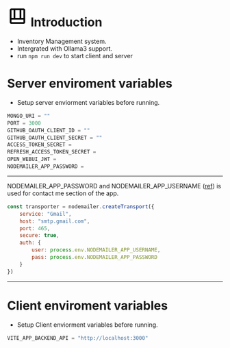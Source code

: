 #  ![alt text](https://github.com/Chuan-Chen/inventory-manager/blob/main/client/src/assets/logo.svg "Logo Title Text 1") Introduction
- Inventory Management system. 
- Intergrated with Ollama3 support. 
- run ```npm run dev``` to start client and server

# Server enviroment variables
- Setup server enviorment variables before running.
``` javascript
MONGO_URI = ""
PORT = 3000
GITHUB_OAUTH_CLIENT_ID = ""
GITHUB_OAUTH_CLIENT_SECRET = ""
ACCESS_TOKEN_SECRET = 
REFRESH_ACCESS_TOKEN_SECRET = 
OPEN_WEBUI_JWT = 
NODEMAILER_APP_PASSWORD = 
```
------------------
NODEMAILER_APP_PASSWORD and NODEMAILER_APP_USERNAME ([ref](https://www.nodemailer.com/smtp/)) is used for contact me section of the app.


``` javascript
const transporter = nodemailer.createTransport({
    service: "Gmail",
    host: "smtp.gmail.com",
    port: 465,
    secure: true,
    auth: {
        user: process.env.NODEMAILER_APP_USERNAME,
        pass: process.env.NODEMAILER_APP_PASSWORD
    } 
})
```
------------------
# Client enviroment variables
- Setup Client enviorment variables before running.
``` javascript
VITE_APP_BACKEND_API = "http://localhost:3000"
```
